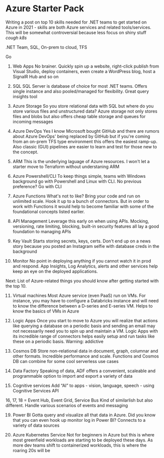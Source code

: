 # Azure Starter Pack
Writing a post on top 10 skills needed for .NET teams to get started on Azure in 2021 - skills are both Azure services and related tools/services. This will be somewhat controversial because less focus on shiny stuff *cough  k8s*

.NET Team, SQL, On-prem to cloud, TFS

Go
1. Web Apps
No brainer. Quickly spin up a website, right-click publish from Visual Studio, deploy containers, even create a WordPress blog, host a SignalR Hub and so on

2. SQL 
SQL Server is database of choice for most .NET teams. Offers single instance and also pooled/managed for flexibility. Great query insights tool

3. Azure Storage
So you store relational data with SQL but where do you store various files and unstructured data? Azure storage not only stores files and blobs but also offers cheap table storage and queues for incoming messages

4. Azure DevOps
Yes I know Microsoft bought GitHub and there are rumors about Azure DevOps' being replaced by GitHub but if you're coming from an on-prem TFS type environment this offers the easiest ramp-up. Also classic (GUI) pipelines are easier to learn and test for those new to the concept.

5. ARM
This is the underlying laguage of Azure resources. I won't let a starter move to Terraform without understaning ARM

6. Azure Powershell/CLI
To keep things simple, teams with Windows background go with Powershell and Linux with CLI. No previous preference? Go with CLI

7. Azure Functions
What's not to like? Bring your code and run on unlimited scale. Hook it up to a bunch of connectors. But in order to work with Functions it would help to become familiar with some of the foundational concepts listed earlier.

8. API Management
Leverage this early on when using APIs. Mocking, versioning, rate limiting, blocking, built-in security features all lay a good foundation to managing APIs

9. Key Vault
Starts storing secrets, keys, certs. Don't end up on a news story because you posted an Instagram selfie with database creds in the background

10. Monitor
No point in deploying anything if you cannot watch it in prod and respond. App Insights, Log Analytics, alerts and other services help keep an eye on the deployed applications.

Next: List of Azure-related things you should know after getting started with the top 10.

11. Virtual machines
Most Azure service (even PaaS) run on VMs. For instance, you may have to configure a Databricks instance and will need to know the difference between a D-series and E-series VM. Helps to know the basics of VMs in Azure

12. Logic Apps
Once you start to move to Azure you will realize that actions like querying a database on a periodic basis and sending an email may not necessarily need you to spin up and maintain a VM. Logic Apps with its incredible range of connectors helps easily setup and run tasks like these on a periodic basis. Warning: addictive

13. Cosmos DB
Store non-relational data in document, graph, columnar and other formats. Incredible performance and scale. Functions and Cosmos DB can combine for some cool serverless use cases 

14. Data Factory
Speaking of data, ADF offers a convenient, scaleable and programmable option to import and export a variety of data

15. Cognitive services
Add “AI” to apps - vision, language, speech - using Cognitive Services API

16, 17, 18 = Event Hub, Event Grid, Service Bus
Kind of similarlish but also different. Handle various scenarios of events and messaging

19. Power BI
Gotta query and visualize all that data in Azure. Did you know that you can even hook up monitor log in Power BI? Connects to a variety of data sources 

20. Azure Kubernetes Service
Not for beginners in Azure but this is where most greenfield workloads are starting to be deployed these days. As more dev teams shift to containerized workloads, this is where the roaring 20s will be
